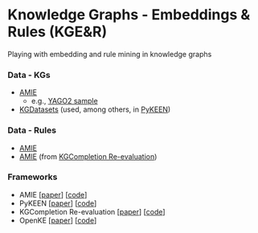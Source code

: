 #  Knowledge Graphs - Embeddings & Rules (KGE&R)
Playing with embedding and rule mining in knowledge graphs

### Data - KGs
* [AMIE](https://www.mpi-inf.mpg.de/departments/databases-and-information-systems/research/yago-naga/amie/)
    * e.g., [YAGO2 sample](http://resources.mpi-inf.mpg.de/yago-naga/amie/data/yago2_sample/yago2core.10kseedsSample.compressed.notypes.tsv)
* [KGDatasets](https://github.com/ZhenfengLei/KGDatasets) (used, among others, in [PyKEEN](https://github.com/pykeen/pykeen))

### Data - Rules
* [AMIE](https://www.mpi-inf.mpg.de/departments/databases-and-information-systems/research/yago-naga/amie/)
* [AMIE](https://github.com/idirlab/kgcompletion/blob/master/AMIE/AMIEs-rules.zip) (from [KGCompletion Re-evaluation](https://github.com/idirlab/kgcompletion))

### Frameworks
* AMIE [[paper]()] [[code]()]
* PyKEEN [[paper]()] [[code]()]
* KGCompletion Re-evaluation [[paper]()] [[code]()]
* OpenKE [[paper]()] [[code]()]
